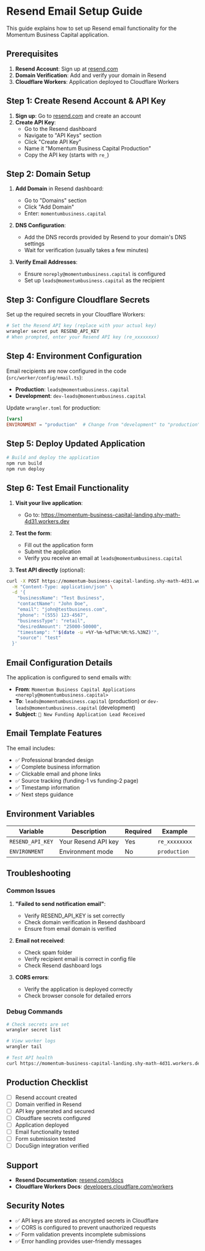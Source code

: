 # Resend Email Setup Guide

This guide explains how to set up Resend email functionality for the Momentum Business Capital application.

## Prerequisites

1. **Resend Account**: Sign up at [resend.com](https://resend.com)
2. **Domain Verification**: Add and verify your domain in Resend
3. **Cloudflare Workers**: Application deployed to Cloudflare Workers

## Step 1: Create Resend Account & API Key

1. **Sign up**: Go to [resend.com](https://resend.com) and create an account
2. **Create API Key**:
   - Go to the Resend dashboard
   - Navigate to "API Keys" section
   - Click "Create API Key"
   - Name it "Momentum Business Capital Production"
   - Copy the API key (starts with `re_`)

## Step 2: Domain Setup

1. **Add Domain** in Resend dashboard:
   - Go to "Domains" section
   - Click "Add Domain"
   - Enter: `momentumbusiness.capital`

2. **DNS Configuration**:
   - Add the DNS records provided by Resend to your domain's DNS settings
   - Wait for verification (usually takes a few minutes)

3. **Verify Email Addresses**:
   - Ensure `noreply@momentumbusiness.capital` is configured
   - Set up `leads@momentumbusiness.capital` as the recipient

## Step 3: Configure Cloudflare Secrets

Set up the required secrets in your Cloudflare Workers:

```bash
# Set the Resend API key (replace with your actual key)
wrangler secret put RESEND_API_KEY
# When prompted, enter your Resend API key (re_xxxxxxxx)
```

## Step 4: Environment Configuration

Email recipients are now configured in the code (`src/worker/config/email.ts`):
- **Production**: `leads@momentumbusiness.capital`
- **Development**: `dev-leads@momentumbusiness.capital`

Update `wrangler.toml` for production:

```toml
[vars]
ENVIRONMENT = "production"  # Change from "development" to "production"
```

## Step 5: Deploy Updated Application

```bash
# Build and deploy the application
npm run build
npm run deploy
```

## Step 6: Test Email Functionality

1. **Visit your live application**:
   - Go to: https://momentum-business-capital-landing.shy-math-4d31.workers.dev

2. **Test the form**:
   - Fill out the application form
   - Submit the application
   - Verify you receive an email at `leads@momentumbusiness.capital`

3. **Test API directly** (optional):
```bash
curl -X POST https://momentum-business-capital-landing.shy-math-4d31.workers.dev/api/submit-application \
  -H "Content-Type: application/json" \
  -d '{
    "businessName": "Test Business",
    "contactName": "John Doe",
    "email": "john@testbusiness.com",
    "phone": "(555) 123-4567",
    "businessType": "retail",
    "desiredAmount": "25000-50000",
    "timestamp": "'$(date -u +%Y-%m-%dT%H:%M:%S.%3NZ)'",
    "source": "test"
  }'
```

## Email Configuration Details

The application is configured to send emails with:

- **From**: `Momentum Business Capital Applications <noreply@momentumbusiness.capital>`
- **To**: `leads@momentumbusiness.capital` (production) or `dev-leads@momentumbusiness.capital` (development)
- **Subject**: `🚀 New Funding Application Lead Received`

## Email Template Features

The email includes:
- ✅ Professional branded design
- ✅ Complete business information
- ✅ Clickable email and phone links
- ✅ Source tracking (funding-1 vs funding-2 page)
- ✅ Timestamp information
- ✅ Next steps guidance

## Environment Variables

| Variable | Description | Required | Example |
|----------|-------------|----------|---------|
| `RESEND_API_KEY` | Your Resend API key | Yes | `re_xxxxxxxx` |
| `ENVIRONMENT` | Environment mode | No | `production` |

## Troubleshooting

### Common Issues

1. **"Failed to send notification email"**:
   - Verify RESEND_API_KEY is set correctly
   - Check domain verification in Resend dashboard
   - Ensure from email domain is verified

2. **Email not received**:
   - Check spam folder
   - Verify recipient email is correct in config file
   - Check Resend dashboard logs

3. **CORS errors**:
   - Verify the application is deployed correctly
   - Check browser console for detailed errors

### Debug Commands

```bash
# Check secrets are set
wrangler secret list

# View worker logs
wrangler tail

# Test API health
curl https://momentum-business-capital-landing.shy-math-4d31.workers.dev/api/health
```

## Production Checklist

- [ ] Resend account created
- [ ] Domain verified in Resend
- [ ] API key generated and secured
- [ ] Cloudflare secrets configured
- [ ] Application deployed
- [ ] Email functionality tested
- [ ] Form submission tested
- [ ] DocuSign integration verified

## Support

- **Resend Documentation**: [resend.com/docs](https://resend.com/docs)
- **Cloudflare Workers Docs**: [developers.cloudflare.com/workers](https://developers.cloudflare.com/workers)

## Security Notes

- ✅ API keys are stored as encrypted secrets in Cloudflare
- ✅ CORS is configured to prevent unauthorized requests
- ✅ Form validation prevents incomplete submissions
- ✅ Error handling provides user-friendly messages